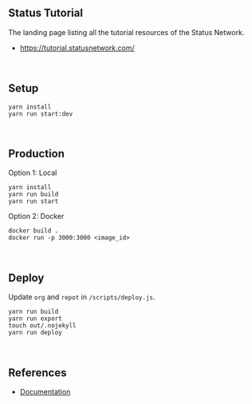 ## Status Tutorial
The landing page listing all the tutorial resources of the Status Network.

- https://tutorial.statusnetwork.com/

<br/>

## Setup
```
yarn install
yarn run start:dev
```

<br/>

## Production

Option 1: Local
```
yarn install
yarn run build
yarn run start
```

Option 2: Docker
```
docker build .
docker run -p 3000:3000 <image_id>
```

<br/>

## Deploy
Update `org` and `repot` in `/scripts/deploy.js`.
```
yarn run build
yarn run export
touch out/.nojekyll
yarn run deploy
```

<br/>

## References
- [Documentation](https://pankod.github.io/next-boilerplate/docs/deployment)
